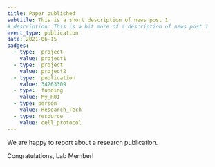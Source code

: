 ```yaml
---
title: Paper published
subtitle: This is a short description of news post 1
# description: This is a bit more of a description of news post 1
event_type: publication
date: 2021-06-15
badges: 
  - type:  project
    value: project1
  - type:  project
    value: project2 
  - type:  publication
    value: 34263309
  - type:  funding
    value: My_R01
  - type: person
    value: Research_Tech
  - type: resource
    value: cell_protocol
---
```


We are happy to report about a research publication.

Congratulations, Lab Member!
